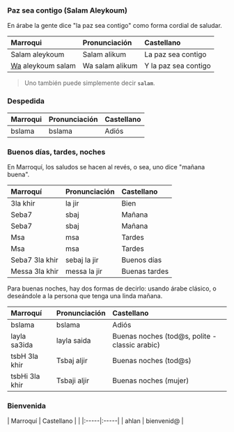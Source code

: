
### Paz sea contigo (Salam Aleykoum)
En árabe la gente dice "la paz sea contigo" como forma cordial de saludar.

| Marroqui     | Pronunciación | Castellano | 
|:-----|:-----|:-----|
| Salam aleykoum | Salam alikum | La paz sea contigo    |
| [Wa](Nexos.md) aleykoum salam | Wa salam alikum |  Y la paz sea contigo    |

> Uno también puede simplemente decir **`salam`**.


### Despedida

| Marroqui     | Pronunciación | Castellano | 
|:-----|:-----|:-----|
| bslama | bslama | Adiós    |


### Buenos días, tardes, noches
En Marroquí, los saludos se hacen al revés, o sea, uno dice "mañana buena".

| Marroquí     | Pronunciación | Castellano | 
|:-----|:-----|:-----|
| 3la khir | la jir | Bien    |
| Seba7 | sbaj |  Mañana    |
| Seba7 | sbaj |  Mañana    |
| Msa | msa |  Tardes    |
| Msa | msa |  Tardes    |
| Seba7 3la khir | sebaj la jir |  Buenos días    |
| Messa 3la khir | messa la jir |  Buenas tardes    |

Para buenas noches, hay dos formas de decirlo: usando árabe clásico, o deseándole a la persona que tenga una linda mañana.

| Marroquí     | Pronunciación | Castellano | 
|:-----|:-----|:-----|
| bslama | bslama | Adiós    |
| layla sa3ida | layla saida | Buenas noches (tod@s, polite - classic arabic)    |
| tsbH 3la khir | Tsbaj aljir | Buenas noches (tod@s) |
| tsbHi 3la khir | Tsbaji aljir | Buenas noches (mujer) |


### Bienvenida

| Marroquí     | Castellano |  | 
|:-----|:-----|
| ahlan | bienvenid@    |